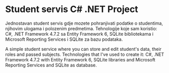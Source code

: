 # Student servis C# .NET Project
Jednostavan student servis gdje mozete pohranjivati podatke o studentima, njihovim ulogama i polozenim predmetima.
Tehnologije koje sam koristio: C#, .NET Framework 4.7.2 sa Entity Framework 6, SQLite bibliotekama i Microsoft Reporting Services i SQLite za bazu podataka.

A simple student service where you can store and edit student's data, their roles and passed subjects.
Technologies that I've used to create it: C#, .NET Framework 4.7.2 with Entity Framework 6, SQLite libraries and Microsoft Reporting Services and SQLite as database.


